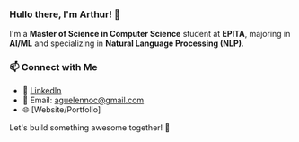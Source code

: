 ### Hullo there, I'm Arthur! 👋

I'm a **Master of Science in Computer Science** student at **EPITA**, majoring in **AI/ML** and specializing in **Natural Language Processing (NLP)**.

### 📫 Connect with Me
- 💼 [LinkedIn](https://www.linkedin.com/in/arthur-guelennoc/)
- 📧 Email: aguelennoc@gmail.com
- 🌐 [Website/Portfolio] 

Let's build something awesome together! 🚀
